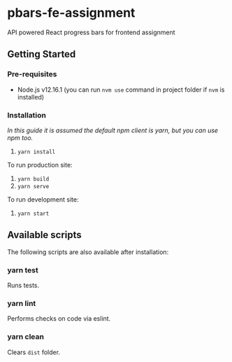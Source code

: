 # pbars-fe-assignment
API powered React progress bars for frontend assignment

## Getting Started

### Pre-requisites

* Node.js v12.16.1 (you can run `nvm use` command in project folder if `nvm` is installed)

### Installation

*In this guide it is assumed the default npm client is yarn, but you can use npm too.*

1. `yarn install`

To run production site:

1. `yarn build`
2. `yarn serve`

To run development site:

1. `yarn start`

## Available scripts

The following scripts are also available after installation:

### yarn test

Runs tests.

### yarn lint

Performs checks on code via eslint.

### yarn clean

Clears `dist` folder.


